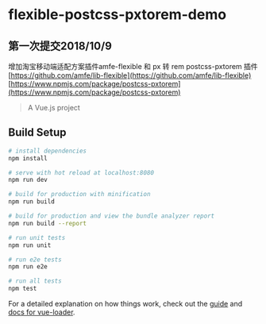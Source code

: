 # flexible-postcss-pxtorem-demo

## 第一次提交2018/10/9

增加淘宝移动端适配方案插件amfe-flexible 和 px 转 rem postcss-pxtorem 插件
[https://github.com/amfe/lib-flexible](https://github.com/amfe/lib-flexible)
[https://www.npmjs.com/package/postcss-pxtorem](https://www.npmjs.com/package/postcss-pxtorem)

> A Vue.js project

## Build Setup

``` bash
# install dependencies
npm install

# serve with hot reload at localhost:8080
npm run dev

# build for production with minification
npm run build

# build for production and view the bundle analyzer report
npm run build --report

# run unit tests
npm run unit

# run e2e tests
npm run e2e

# run all tests
npm test
```

For a detailed explanation on how things work, check out the [guide](http://vuejs-templates.github.io/webpack/) and [docs for vue-loader](http://vuejs.github.io/vue-loader).
